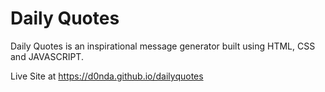 # Daily Quotes
Daily Quotes is an inspirational message generator built using HTML, CSS and JAVASCRIPT.

 Live Site at https://d0nda.github.io/dailyquotes
